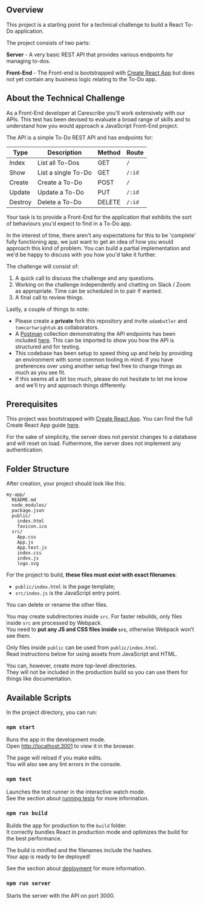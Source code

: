 ## Overview

This project is a starting point for a technical challenge to build a React To-Do application.

The project consists of two parts:

**Server** - A very basic REST API that provides various endpoints for managing to-dos.

**Front-End** - The Front-end is bootstrapped with [Create React App](https://github.com/facebook/create-react-app) but does not yet contain any business logic relating to the To-Do app.

## About the Technical Challenge

As a Front-End developer at Carescribe you'll work extensively with our APIs. This test has been devised to evaluate a broad range of skills and to understand how you would approach a JavaScript Front-End project.

The API is a simple To-Do REST API and has endpoints for:

| Type | Description | Method | Route |
| ---- | ----------- | ------ | ----- |
| Index | List all To-Dos | GET | `/` |
| Show | List a single To-Do | GET | `/:id` |
| Create | Create a To-Do | POST | `/` |
| Update | Update a To-Do | PUT | `/:id` |
| Destroy | Delete a To-Do | DELETE | `/:id` |

Your task is to provide a Front-End for the application that exhibits the sort of behaviours you'd expect to find in a To-Do app.

In the interest of time, there aren't any expectations for this to be 'complete' fully functioning app, we just want to get an idea of how you would approach this kind of problem. You can build a partial implementation and we'd be happy to discuss with you how you'd take it further.

The challenge will consist of:

1. A quick call to discuss the challenge and any questions.
2. Working on the challenge independently and chatting on Slack / Zoom as appropriate. Time can be scheduled in to pair if wanted.
3. A final call to review things.

Lastly, a couple of things to note:

- Please create a **private** fork this repository and invite `adambutler` and `tomcartwrightuk` as collaborators.
- A [Postman](https://www.getpostman.com/) collection demonstrating the API endpoints has been included [here](https://github.com/carescribe/carescribe-to-do/blob/master/postman.json). This can be imported to show you how the API is structured and for testing.
- This codebase has been setup to speed thing up and help by providing an environment with some common tooling in mind. If you have preferences over using another setup feel free to change things as much as you see fit.
- If this seems all a bit too much, please do not hesitate to let me know and we'll try and approach things differently.

## Prerequisites

This project was bootstrapped with [Create React App](https://github.com/facebook/create-react-app). You can find the full Create React App guide [here](https://github.com/facebook/create-react-app/blob/master/packages/react-scripts/template/README.md).

For the sake of simplicity, the server does not persist changes to a database and will reset on load. Futhermore, the server does not implement any authentication.

## Folder Structure

After creation, your project should look like this:

```
my-app/
  README.md
  node_modules/
  package.json
  public/
    index.html
    favicon.ico
  src/
    App.css
    App.js
    App.test.js
    index.css
    index.js
    logo.svg
```

For the project to build, **these files must exist with exact filenames**:

- `public/index.html` is the page template;
- `src/index.js` is the JavaScript entry point.

You can delete or rename the other files.

You may create subdirectories inside `src`. For faster rebuilds, only files inside `src` are processed by Webpack.<br>
You need to **put any JS and CSS files inside `src`**, otherwise Webpack won’t see them.

Only files inside `public` can be used from `public/index.html`.<br>
Read instructions below for using assets from JavaScript and HTML.

You can, however, create more top-level directories.<br>
They will not be included in the production build so you can use them for things like documentation.

## Available Scripts

In the project directory, you can run:

### `npm start`

Runs the app in the development mode.<br>
Open [http://localhost:3001](http://localhost:3001) to view it in the browser.

The page will reload if you make edits.<br>
You will also see any lint errors in the console.

### `npm test`

Launches the test runner in the interactive watch mode.<br>
See the section about [running tests](#running-tests) for more information.

### `npm run build`

Builds the app for production to the `build` folder.<br>
It correctly bundles React in production mode and optimizes the build for the best performance.

The build is minified and the filenames include the hashes.<br>
Your app is ready to be deployed!

See the section about [deployment](#deployment) for more information.

### `npm run server`

Starts the server with the API on port 3000.
